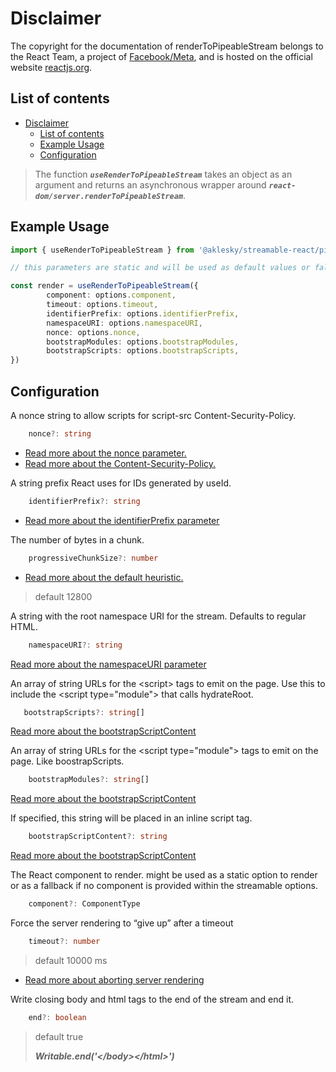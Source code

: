 # Disclaimer

The copyright for the documentation of renderToPipeableStream belongs to the React Team, a project of [Facebook/Meta](https://opensource.fb.com/), and is hosted on the official website [reactjs.org](https://reactjs.org).

## List of contents

- [Disclaimer](#disclaimer)
  - [List of contents](#list-of-contents)
  - [Example Usage](#example-usage)
  - [Configuration](#configuration)

> The function ***`useRenderToPipeableStream`*** takes an object as an argument and returns an asynchronous wrapper around ***`react-dom/server.renderToPipeableStream`***.

## Example Usage

```typescript
import { useRenderToPipeableStream } from '@aklesky/streamable-react/pipeable/render.js'

// this parameters are static and will be used as default values or fallback

const render = useRenderToPipeableStream({
        component: options.component,
        timeout: options.timeout,
        identifierPrefix: options.identifierPrefix,
        namespaceURI: options.namespaceURI,
        nonce: options.nonce,
        bootstrapModules: options.bootstrapModules,
        bootstrapScripts: options.bootstrapScripts,
})
```

## Configuration

A nonce string to allow scripts for script-src Content-Security-Policy.

```typescript
    nonce?: string
```

- [Read more about the nonce parameter.](https://beta.reactjs.org/reference/react-dom/server/renderToPipeableStream#parameters)
- [Read more about the Content-Security-Policy.](https://developer.mozilla.org/en-US/docs/Web/HTTP/Headers/Content-Security-Policy/script-src)

A string prefix React uses for IDs generated by useId.

```typescript
    identifierPrefix?: string
```

- [Read more about the identifierPrefix parameter](https://beta.reactjs.org/reference/react-dom/server/renderToPipeableStream#parameters)

The number of bytes in a chunk.

```typescript
    progressiveChunkSize?: number
```

- [Read more about the default heuristic.](https://github.com/facebook/react/blob/14c2be8dac2d5482fda8a0906a31d239df8551fc/packages/react-server/src/ReactFizzServer.js#L210-L225)

> default 12800
>
A string with the root namespace URI for the stream. Defaults to regular HTML.

```typescript
    namespaceURI?: string
```

[Read more about the namespaceURI parameter](https://beta.reactjs.org/reference/react-dom/server/renderToPipeableStream#parameters)

An array of string URLs for the \<script\> tags to emit on the page.
Use this to include the \<script type="module\"\> that calls hydrateRoot.

 ```typescript
    bootstrapScripts?: string[]
```

[Read more about the bootstrapScriptContent](https://beta.reactjs.org/reference/react-dom/server/renderToPipeableStream#parameters)

An array of string URLs for the \<script type="module"\> tags to emit on the page.
Like boostrapScripts.

```typescript
    bootstrapModules?: string[]
```

[Read more about the bootstrapScriptContent](https://beta.reactjs.org/reference/react-dom/server/renderToPipeableStream#parameters)

If specified, this string will be placed in an inline script tag.

```typescript
    bootstrapScriptContent?: string
```

[Read more about the bootstrapScriptContent](https://beta.reactjs.org/reference/react-dom/server/renderToPipeableStream#parameters)

The React component to render. might be used as a static option to render or as a fallback if no component is provided within the streamable options.

```typescript
    component?: ComponentType
```

Force the server rendering to “give up” after a timeout

```typescript
    timeout?: number
```

> default 10000 ms

- [Read more about aborting server rendering](https://beta.reactjs.org/reference/react-dom/server/renderToPipeableStream#aborting-server-rendering )

Write closing body and html tags to the end of the stream and end it.

```typescript
    end?: boolean
```

> default true
>
> ***Writable.end('\<\/body>\<\/html\>')***

